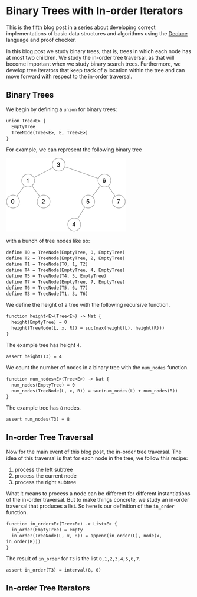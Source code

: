 # Binary Trees with In-order Iterators

This is the fifth blog post in a
[series](https://siek.blogspot.com/2024/06/data-structures-and-algorithms-correctly.html)
about developing correct implementations of basic data structures and
algorithms using the [Deduce](https://github.com/jsiek/deduce)
language and proof checker.

In this blog post we study binary trees, that is, trees in which each
node has at most two children. We study the in-order tree traversal,
as that will become important when we study binary search trees.
Furthermore, we develop tree iterators that keep track of a location
within the tree and can move forward with respect to the in-order
traversal.

## Binary Trees

We begin by defining a `union` for binary trees:

```{.deduce #Tree}
union Tree<E> {
  EmptyTree
  TreeNode(Tree<E>, E, Tree<E>)
}
```

For example, we can represent the following binary tree 

![Diagram of a Binary Tree](./BinaryTree07.png)

with a bunch of tree nodes like so:

```{.deduce #BinaryTree05}
define T0 = TreeNode(EmptyTree, 0, EmptyTree)
define T2 = TreeNode(EmptyTree, 2, EmptyTree)
define T1 = TreeNode(T0, 1, T2)
define T4 = TreeNode(EmptyTree, 4, EmptyTree)
define T5 = TreeNode(T4, 5, EmptyTree)
define T7 = TreeNode(EmptyTree, 7, EmptyTree)
define T6 = TreeNode(T5, 6, T7)
define T3 = TreeNode(T1, 3, T6)
```

We define the height of a tree with the following recursive function.

```{.deduce #height}
function height<E>(Tree<E>) -> Nat {
  height(EmptyTree) = 0
  height(TreeNode(L, x, R)) = suc(max(height(L), height(R)))
}
```

The example tree has height `4`.

```{.deduce #test_height}
assert height(T3) = 4
```

We count the number of nodes in a binary tree with the `num_nodes`
function.

```{.deduce #num_nodes}
function num_nodes<E>(Tree<E>) -> Nat {
  num_nodes(EmptyTree) = 0
  num_nodes(TreeNode(L, x, R)) = suc(num_nodes(L) + num_nodes(R))
}
```

The example tree has `8` nodes.

```{.deduce #test_num_nodes}
assert num_nodes(T3) = 8
```

## In-order Tree Traversal

Now for the main event of this blog post, the in-order tree traversal.
The idea of this traversal is that for each node in the tree, we
follow this recipe:

1. process the left subtree
2. process the current node
3. process the right subtree

What it means to process a node can be different for different
instantiations of the in-order traversal. But to make things concrete,
we study an in-order traversal that produces a list. So here is our
definition of the `in_order` function.

```{.deduce #in_order}
function in_order<E>(Tree<E>) -> List<E> {
  in_order(EmptyTree) = empty
  in_order(TreeNode(L, x, R)) = append(in_order(L), node(x, in_order(R)))
}
```

The result of `in_order` for `T3` is the list `0,1,2,3,4,5,6,7`.

```{.deduce #test_in_order}
assert in_order(T3) = interval(8, 0)
```

## In-order Tree Iterators





<!--
```{.deduce file=BinaryTree.pf} 
import Nat
import List

<<Tree>>
<<height>>
<<num_nodes>>
<<in_order>>
```

```{.deduce file=BinaryTreeTest.pf} 
import Nat
import List
import BinaryTree

<<BinaryTree05>>
<<test_height>>
<<test_num_nodes>>
<<test_in_order>>
```
-->
